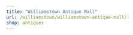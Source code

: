 ```yaml
---
title: "Williamstown Antique Mall"
url: /williamstown/williamstown-antique-mall/
shop: antiques
---
```

